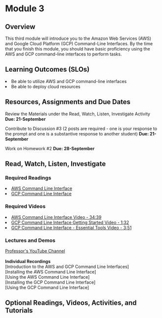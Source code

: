 # Module 3
## Overview
This third module will introduce you to the Amazon Web Services (AWS) and Google Cloud Platform (GCP) Command-Line Interfaces.  By the time that you finish this module, you should have basic proficiency using the AWS and GCP command-line interfaces to perform tasks.

## Learning Outcomes (SLOs)
<li>Be able to utilize AWS and GCP command-line interfaces
<li>Be able to deploy cloud resources

## Resources, Assignments and Due Dates

Review the Materials under the Read, Watch, Listen, Investigate Activity
****Due: 21-September****

Contribute to Discussion #3 (2 posts are required - one is your response to the prompt and one is a substantive response to another student)
****Due: 21-September****

Work on Homework #2
****Due: 28-September****

## Read, Watch, Listen, Investigate
### Required Readings
[<li>AWS Command Line Interface](https://aws.amazon.com/cli)<br>
[<li>GCP Command Line Interface](https://cloud.google.com/sd)<br>

### Required Videos
[<li>AWS Command Line Interface Video - 34:39](https://www.youtube.com/watch?v=qiPt1NoyZm0)
[<li>GCP Command Line Interface Getting Started Video - 1:32](https://www.youtube.com/watch?v=D0x6B-4oUNM)
[<li>GCP Command Line Interface - Essential Tools Video - 3:51](https://www.youtube.com/watch?v=69MdTXgA6Ws&amp;vl=en)

### Lectures and Demos
[Professor's YouTube Channel](https://www.youtube.com/channel/UC3vqKF4jspXh8hxFLpTfsyw?view_as=subscriber)<br><br>
****Individual Recordings****<br>
[Introduction to the AWS and GCP Command Line Interfaces]<br>
[Installing the AWS Command Line Interface]<br>
[Using the AWS Command Line Interface]<br>
[Installing the GCP Command Line Interface]<br>
[Using the GCP Command Line Interface]


## Optional Readings, Videos, Activities, and Tutorials
